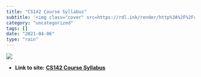 ```yaml
---
title: "CS142 Course Syllabus"
subtitle: '<img class="cover" src=https://rdl.ink/render/http%3A%2F%2Fcrypto.stanford.edu%2Fcs142%2Fsyllabus.ht...'
category: "uncategorized"
tags: []
date: "2021-04-06"
type: "rain"
---
```

<img class="cover" src=https://rdl.ink/render/http%3A%2F%2Fcrypto.stanford.edu%2Fcs142%2Fsyllabus.html>


* **Link to site:** **[CS142 Course Syllabus](http://crypto.stanford.edu/cs142/syllabus.html)**